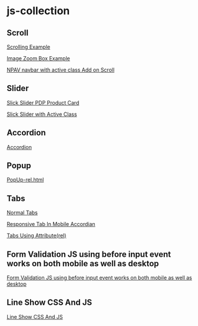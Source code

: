 # js-collection

## Scroll


<a href="https://elaborate-vacherin-9269ea.netlify.app/scroll/scrolling-example.html" target="_blank">Scrolling Example</a>

<a href="https://elaborate-vacherin-9269ea.netlify.app/scroll/Image Zoom Box Example.html" target="_blank">Image Zoom Box Example</a>

<a href="https://elaborate-vacherin-9269ea.netlify.app/scroll/NPAV navbar with active class Add on Scroll.html" target="_blank">NPAV navbar with active class Add on Scroll</a>

## Slider


<a href="https://elaborate-vacherin-9269ea.netlify.app/Slider/Slick Slider PDP Product Card.html" target="_blank">Slick Slider PDP Product Card</a>

<a href="https://elaborate-vacherin-9269ea.netlify.app/Slider/Slick Slider with Active Class.html" target="_blank">Slick Slider with Active Class</a>


## Accordion


<a href="https://elaborate-vacherin-9269ea.netlify.app/Accordion/src/index.html" target="_blank">Accordion</a>


## Popup


<a href="https://elaborate-vacherin-9269ea.netlify.app/Popup/PopUp-rel.html" target="_blank">PopUp-rel.html</a>


## Tabs


<a href="https://elaborate-vacherin-9269ea.netlify.app/Responsive Tab/Normal Tabs/index.html" target="_blank">Normal Tabs</a>

<a href="https://elaborate-vacherin-9269ea.netlify.app/Responsive Tab/Responsive Tab In Mobile Accordian/index.html" target="_blank">Responsive Tab In Mobile Accordian</a>

<a href="https://elaborate-vacherin-9269ea.netlify.app/Responsive Tab/Tabs Using Attribute(rel)/Tabs (ral)/index.html" target="_blank">Tabs Using Attribute(rel)</a>


## Form Validation JS using before input event  works on both mobile as well as desktop


<a href="https://elaborate-vacherin-9269ea.netlify.app/form/Form Validation JS using before input event  works on both mobile as well as desktop.html" target="_blank">Form Validation JS using before input event  works on both mobile as well as desktop</a>


## Line Show CSS And JS


<a href="https://elaborate-vacherin-9269ea.netlify.app/line limit/Line Show CSS And JS.html" target="_blank">Line Show CSS And JS</a>
